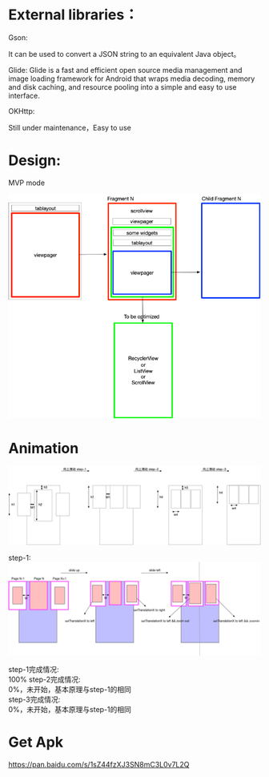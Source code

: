 External libraries：
=====

Gson: 

It can be used to convert a JSON string to an equivalent Java object。

Glide: Glide is a fast and efficient open source media management and
image loading framework for Android that wraps media decoding, memory
and disk caching, and resource pooling into a simple and easy to use
interface.

OKHttp: 

Still under maintenance，Easy to use

Design:
===== 
MVP mode


![](movies.png)


Animation
===== 


![](movies-banner-anim.png)  

step-1:  
![](movies-banner-animation-step-1.png)

step-1完成情况:  
100%
step-2完成情况:  
0%，未开始，基本原理与step-1的相同  
step-3完成情况:  
0%，未开始，基本原理与step-1的相同


Get Apk
=====
https://pan.baidu.com/s/1sZ44fzXJ3SN8mC3L0v7L2Q
